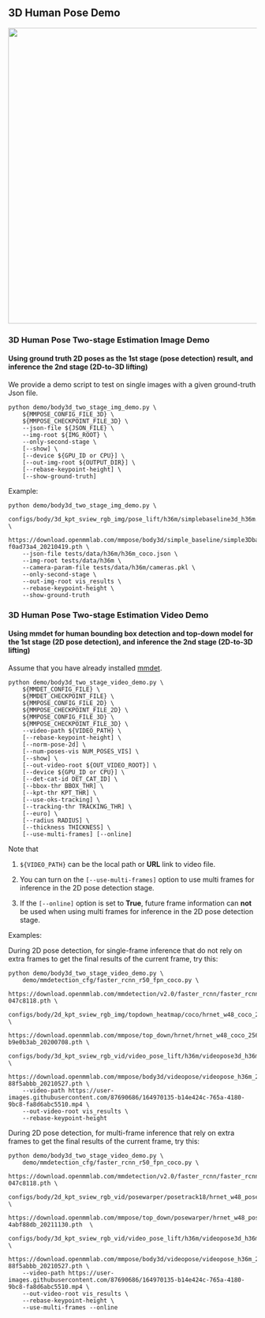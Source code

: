 ## 3D Human Pose Demo

<img src="https://user-images.githubusercontent.com/15977946/118820606-02df2000-b8e9-11eb-9984-b9228101e780.gif" width="600px" alt><br>

### 3D Human Pose Two-stage Estimation Image Demo

#### Using ground truth 2D poses as the 1st stage (pose detection) result, and inference the 2nd stage (2D-to-3D lifting)

We provide a demo script to test on single images with a given ground-truth Json file.

```shell
python demo/body3d_two_stage_img_demo.py \
    ${MMPOSE_CONFIG_FILE_3D} \
    ${MMPOSE_CHECKPOINT_FILE_3D} \
    --json-file ${JSON_FILE} \
    --img-root ${IMG_ROOT} \
    --only-second-stage \
    [--show] \
    [--device ${GPU_ID or CPU}] \
    [--out-img-root ${OUTPUT_DIR}] \
    [--rebase-keypoint-height] \
    [--show-ground-truth]
```

Example:

```shell
python demo/body3d_two_stage_img_demo.py \
    configs/body/3d_kpt_sview_rgb_img/pose_lift/h36m/simplebaseline3d_h36m.py \
    https://download.openmmlab.com/mmpose/body3d/simple_baseline/simple3Dbaseline_h36m-f0ad73a4_20210419.pth \
    --json-file tests/data/h36m/h36m_coco.json \
    --img-root tests/data/h36m \
    --camera-param-file tests/data/h36m/cameras.pkl \
    --only-second-stage \
    --out-img-root vis_results \
    --rebase-keypoint-height \
    --show-ground-truth
```

### 3D Human Pose Two-stage Estimation Video Demo

#### Using mmdet for human bounding box detection and top-down model for the 1st stage (2D pose detection), and inference the 2nd stage (2D-to-3D lifting)

Assume that you have already installed [mmdet](https://github.com/open-mmlab/mmdetection).

```shell
python demo/body3d_two_stage_video_demo.py \
    ${MMDET_CONFIG_FILE} \
    ${MMDET_CHECKPOINT_FILE} \
    ${MMPOSE_CONFIG_FILE_2D} \
    ${MMPOSE_CHECKPOINT_FILE_2D} \
    ${MMPOSE_CONFIG_FILE_3D} \
    ${MMPOSE_CHECKPOINT_FILE_3D} \
    --video-path ${VIDEO_PATH} \
    [--rebase-keypoint-height] \
    [--norm-pose-2d] \
    [--num-poses-vis NUM_POSES_VIS] \
    [--show] \
    [--out-video-root ${OUT_VIDEO_ROOT}] \
    [--device ${GPU_ID or CPU}] \
    [--det-cat-id DET_CAT_ID] \
    [--bbox-thr BBOX_THR] \
    [--kpt-thr KPT_THR] \
    [--use-oks-tracking] \
    [--tracking-thr TRACKING_THR] \
    [--euro] \
    [--radius RADIUS] \
    [--thickness THICKNESS] \
    [--use-multi-frames] [--online]
```

Note that

1. `${VIDEO_PATH}` can be the local path or **URL** link to video file.

2. You can turn on the `[--use-multi-frames]` option to use multi frames for inference in the 2D pose detection stage.

3. If the `[--online]` option is set to **True**, future frame information can **not** be used when using multi frames for inference in the 2D pose detection stage.

Examples:

During 2D pose detection, for single-frame inference that do not rely on extra frames to get the final results of the current frame, try this:

```shell
python demo/body3d_two_stage_video_demo.py \
    demo/mmdetection_cfg/faster_rcnn_r50_fpn_coco.py \
    https://download.openmmlab.com/mmdetection/v2.0/faster_rcnn/faster_rcnn_r50_fpn_1x_coco/faster_rcnn_r50_fpn_1x_coco_20200130-047c8118.pth \
    configs/body/2d_kpt_sview_rgb_img/topdown_heatmap/coco/hrnet_w48_coco_256x192.py \
    https://download.openmmlab.com/mmpose/top_down/hrnet/hrnet_w48_coco_256x192-b9e0b3ab_20200708.pth \
    configs/body/3d_kpt_sview_rgb_vid/video_pose_lift/h36m/videopose3d_h36m_243frames_fullconv_supervised_cpn_ft.py \
    https://download.openmmlab.com/mmpose/body3d/videopose/videopose_h36m_243frames_fullconv_supervised_cpn_ft-88f5abbb_20210527.pth \
    --video-path https://user-images.githubusercontent.com/87690686/164970135-b14e424c-765a-4180-9bc8-fa8d6abc5510.mp4 \
    --out-video-root vis_results \
    --rebase-keypoint-height
```

During 2D pose detection, for multi-frame inference that rely on extra frames to get the final results of the current frame, try this:

```shell
python demo/body3d_two_stage_video_demo.py \
    demo/mmdetection_cfg/faster_rcnn_r50_fpn_coco.py \
    https://download.openmmlab.com/mmdetection/v2.0/faster_rcnn/faster_rcnn_r50_fpn_1x_coco/faster_rcnn_r50_fpn_1x_coco_20200130-047c8118.pth \
    configs/body/2d_kpt_sview_rgb_vid/posewarper/posetrack18/hrnet_w48_posetrack18_384x288_posewarper_stage2.py \
    https://download.openmmlab.com/mmpose/top_down/posewarper/hrnet_w48_posetrack18_384x288_posewarper_stage2-4abf88db_20211130.pth  \
    configs/body/3d_kpt_sview_rgb_vid/video_pose_lift/h36m/videopose3d_h36m_243frames_fullconv_supervised_cpn_ft.py \
    https://download.openmmlab.com/mmpose/body3d/videopose/videopose_h36m_243frames_fullconv_supervised_cpn_ft-88f5abbb_20210527.pth \
    --video-path https://user-images.githubusercontent.com/87690686/164970135-b14e424c-765a-4180-9bc8-fa8d6abc5510.mp4 \
    --out-video-root vis_results \
    --rebase-keypoint-height \
    --use-multi-frames --online
```
